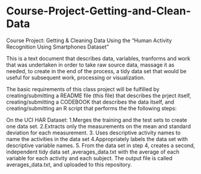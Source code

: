# Course-Project-Getting-and-Clean-Data

Course Project: Getting & Cleaning Data
Using the “Human Activity Recognition Using Smartphones Dataset”

This is a text document that describes data, variables, tranforms and work that was undertaken in order to take raw source data, massage it as needed, to create in the end of the process, a tidy data set that would be useful for subsequent work, processing or visualization.

The basic requirements of this class project will be fulfilled by creating/submitting a README file (this file) that describes the prject itself, creating/submitting a CODEBOOK that describes the data itself, and creating/submitting an R script that performs the the following steps:

On the UCI HAR Dataset:
1.Merges the training and the test sets to create one data set.
2.Extracts only the measurements on the mean and standard deviation for each measurement.
3. Uses descriptive activity names to name the activities in the data set
4.Appropriately labels the data set with descriptive variable names.
5. From the data set in step 4, creates a second, independent tidy data set ,averages_data.txt with the average of each variable for each activity and each subject. The output file is called averages_data.txt, and uploaded to this repository.
